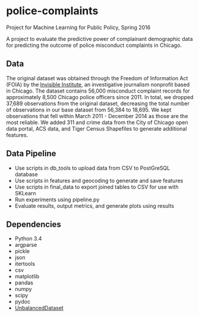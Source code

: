 # police-complaints

Project for Machine Learning for Public Policy, Spring 2016

A project to evaluate the predictive power of complainant demographic data for predicting the outcome of police misconduct complaints in Chicago.

## Data
The original dataset was obtained through the Freedom of Information Act (FOIA) by the [Invisible Institute](http://invisible.institute/), an investigative journalism nonprofit based in Chicago. The dataset contains 56,000 misconduct complaint records for approximately 8,500 Chicago police officers since 2011. In total, we dropped 37,689 observations from the original dataset, decreasing the total number of observations in our base dataset from 56,384 to 18,695. We kept observations that fell within March 2011 - December 2014 as those are the most reliable. We added 311 and crime data from the City of Chicago open data portal, ACS data, and Tiger Census Shapefiles to generate additional features.

## Data Pipeline

- Use scripts in db_tools to upload data from CSV to PostGreSQL database
- Use scripts in features and geocoding to generate and save features
- Use scripts in final_data to export joined tables to CSV for use with SKLearn
- Run experiments using pipeline.py
- Evaluate results, output metrics, and generate plots using results

## Dependencies

- Python 3.4
- argparse
- pickle
- json
- itertools
- csv
- matplotlib
- pandas
- numpy
- scipy
- pydoc
- [UnbalancedDataset](https://github.com/fmfn/UnbalancedDataset)
